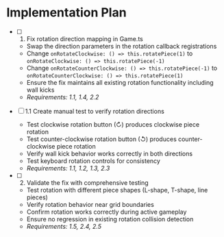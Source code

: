 # Implementation Plan

- [ ] 1. Fix rotation direction mapping in Game.ts
  - Swap the direction parameters in the rotation callback registrations
  - Change `onRotateClockwise: () => this.rotatePiece(1)` to `onRotateClockwise: () => this.rotatePiece(-1)`
  - Change `onRotateCounterClockwise: () => this.rotatePiece(-1)` to `onRotateCounterClockwise: () => this.rotatePiece(1)`
  - Ensure the fix maintains all existing rotation functionality including wall kicks
  - _Requirements: 1.1, 1.4, 2.2_

- [ ] 1.1 Create manual test to verify rotation directions
  - Test clockwise rotation button (↻) produces clockwise piece rotation
  - Test counter-clockwise rotation button (↺) produces counter-clockwise piece rotation
  - Verify wall kick behavior works correctly in both directions
  - Test keyboard rotation controls for consistency
  - _Requirements: 1.1, 1.2, 1.3, 2.3_

- [ ] 2. Validate the fix with comprehensive testing
  - Test rotation with different piece shapes (L-shape, T-shape, line pieces)
  - Verify rotation behavior near grid boundaries
  - Confirm rotation works correctly during active gameplay
  - Ensure no regression in existing rotation collision detection
  - _Requirements: 1.5, 2.4, 2.5_
